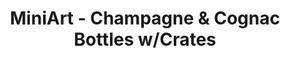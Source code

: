---
layout: product
title: "MiniArt - Champagne & Cognac Bottles w/Crates"
price: "2050" 
desc: "N/A"
img_path: "/assets/img/MI35575.webp"
brand: "N/A"
available: false
special_offer: false
new: false
soon: false
cat: "010000"
subcat: "010100"
subsubcat: "0N/A"
sifra: "MI35575"
popular: false
spec: false
---
